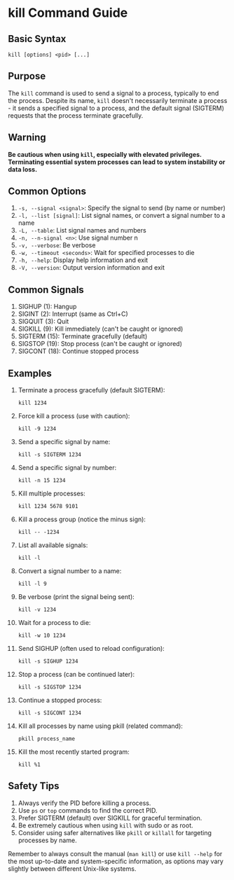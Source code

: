 # kill Command Guide

## Basic Syntax

```
kill [options] <pid> [...]
```

## Purpose

The `kill` command is used to send a signal to a process, typically to end the process. Despite its name, `kill` doesn't necessarily terminate a process - it sends a specified signal to a process, and the default signal (SIGTERM) requests that the process terminate gracefully.

## Warning

**Be cautious when using `kill`, especially with elevated privileges. Terminating essential system processes can lead to system instability or data loss.**

## Common Options

1. `-s, --signal <signal>`: Specify the signal to send (by name or number)
2. `-l, --list [signal]`: List signal names, or convert a signal number to a name
3. `-L, --table`: List signal names and numbers
4. `-n, --n-signal <n>`: Use signal number n
5. `-v, --verbose`: Be verbose
6. `-w, --timeout <seconds>`: Wait for specified processes to die
7. `-h, --help`: Display help information and exit
8. `-V, --version`: Output version information and exit

## Common Signals

1. SIGHUP (1): Hangup
2. SIGINT (2): Interrupt (same as Ctrl+C)
3. SIGQUIT (3): Quit
4. SIGKILL (9): Kill immediately (can't be caught or ignored)
5. SIGTERM (15): Terminate gracefully (default)
6. SIGSTOP (19): Stop process (can't be caught or ignored)
7. SIGCONT (18): Continue stopped process

## Examples

1. Terminate a process gracefully (default SIGTERM):
   ```
   kill 1234
   ```

2. Force kill a process (use with caution):
   ```
   kill -9 1234
   ```

3. Send a specific signal by name:
   ```
   kill -s SIGTERM 1234
   ```

4. Send a specific signal by number:
   ```
   kill -n 15 1234
   ```

5. Kill multiple processes:
   ```
   kill 1234 5678 9101
   ```

6. Kill a process group (notice the minus sign):
   ```
   kill -- -1234
   ```

7. List all available signals:
   ```
   kill -l
   ```

8. Convert a signal number to a name:
   ```
   kill -l 9
   ```

9. Be verbose (print the signal being sent):
   ```
   kill -v 1234
   ```

10. Wait for a process to die:
    ```
    kill -w 10 1234
    ```

11. Send SIGHUP (often used to reload configuration):
    ```
    kill -s SIGHUP 1234
    ```

12. Stop a process (can be continued later):
    ```
    kill -s SIGSTOP 1234
    ```

13. Continue a stopped process:
    ```
    kill -s SIGCONT 1234
    ```

14. Kill all processes by name using pkill (related command):
    ```
    pkill process_name
    ```

15. Kill the most recently started program:
    ```
    kill %1
    ```

## Safety Tips

1. Always verify the PID before killing a process.
2. Use `ps` or `top` commands to find the correct PID.
3. Prefer SIGTERM (default) over SIGKILL for graceful termination.
4. Be extremely cautious when using `kill` with sudo or as root.
5. Consider using safer alternatives like `pkill` or `killall` for targeting processes by name.

Remember to always consult the manual (`man kill`) or use `kill --help` for the most up-to-date and system-specific information, as options may vary slightly between different Unix-like systems.
